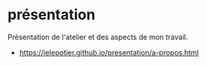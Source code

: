 # présentation
Présentation de l'atelier et des aspects de mon travail.

- https://jelepotier.github.io/presentation/a-propos.html
